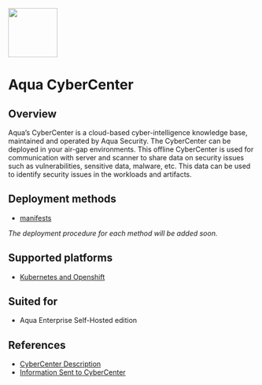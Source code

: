 <img src="https://avatars3.githubusercontent.com/u/12783832?s=200&v=4" height="100" width="100" />

# Aqua CyberCenter

## Overview

Aqua’s CyberCenter is a cloud-based cyber-intelligence knowledge base, maintained and operated by Aqua Security. The CyberCenter can be deployed in your air-gap environments. This offline CyberCenter is used for communication with server and scanner to share data on security issues such as vulnerabilities, sensitive data, malware, etc. This data can be used to identify security issues in the workloads and artifacts.

## Deployment methods
* [manifests](./kubernetes_and_openshift/manifests)

*The deployment procedure for each method will be added soon.*

## Supported platforms
* [Kubernetes and Openshift](./kubernetes_and_openshift)

## Suited for
* Aqua Enterprise Self-Hosted edition

## References
* [CyberCenter Description](https://docs.aquasec.com/v6.5/docs/cybercenter-description)
* [Information Sent to CyberCenter](https://docs.aquasec.com/v6.5/docs/info-sent-to-cybercenter)